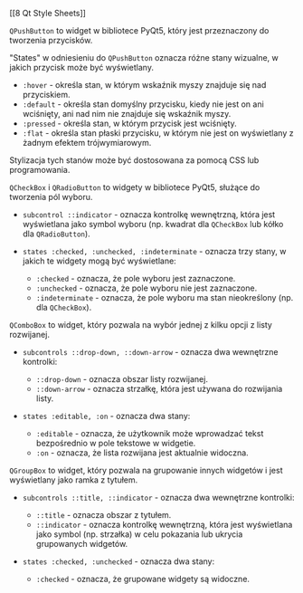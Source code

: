 [[8 Qt Style Sheets]]



`QPushButton` to widget w bibliotece PyQt5, który jest przeznaczony do tworzenia przycisków.

"States" w odniesieniu do `QPushButton` oznacza różne stany wizualne, w jakich przycisk może być wyświetlany.

-   `:hover` - określa stan, w którym wskaźnik myszy znajduje się nad przyciskiem.
-   `:default` - określa stan domyślny przycisku, kiedy nie jest on ani wciśnięty, ani nad nim nie znajduje się wskaźnik myszy.
-   `:pressed` - określa stan, w którym przycisk jest wciśnięty.
-   `:flat` - określa stan płaski przycisku, w którym nie jest on wyświetlany z żadnym efektem trójwymiarowym.

Stylizacja tych stanów może być dostosowana za pomocą CSS lub programowania.


`QCheckBox` i `QRadioButton` to widgety w bibliotece PyQt5, służące do tworzenia pól wyboru.

-   `subcontrol ::indicator` - oznacza kontrolkę wewnętrzną, która jest wyświetlana jako symbol wyboru (np. kwadrat dla `QCheckBox` lub kółko dla `QRadioButton`).
    
-   `states :checked, :unchecked, :indeterminate` - oznacza trzy stany, w jakich te widgety mogą być wyświetlane:
    
    -   `:checked` - oznacza, że pole wyboru jest zaznaczone.
    -   `:unchecked` - oznacza, że pole wyboru nie jest zaznaczone.
    -   `:indeterminate` - oznacza, że pole wyboru ma stan nieokreślony (np. dla `QCheckBox`).

`QComboBox` to widget, który pozwala na wybór jednej z kilku opcji z listy rozwijanej.

-   `subcontrols ::drop-down, ::down-arrow` - oznacza dwa wewnętrzne kontrolki:
    
    -   `::drop-down` - oznacza obszar listy rozwijanej.
    -   `::down-arrow` - oznacza strzałkę, która jest używana do rozwijania listy.
-   `states :editable, :on` - oznacza dwa stany:
    
    -   `:editable` - oznacza, że użytkownik może wprowadzać tekst bezpośrednio w pole tekstowe w widgetie.
    -   `:on` - oznacza, że lista rozwijana jest aktualnie widoczna.

`QGroupBox` to widget, który pozwala na grupowanie innych widgetów i jest wyświetlany jako ramka z tytułem.

-   `subcontrols ::title, ::indicator` - oznacza dwa wewnętrzne kontrolki:
    
    -   `::title` - oznacza obszar z tytułem.
    -   `::indicator` - oznacza kontrolkę wewnętrzną, która jest wyświetlana jako symbol (np. strzałka) w celu pokazania lub ukrycia grupowanych widgetów.
-   `states :checked, :unchecked` - oznacza dwa stany:
    
    -   `:checked` - oznacza, że grupowane widgety są widoczne.


